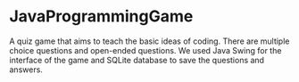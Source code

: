 # JavaProgrammingGame
A quiz game that aims to teach the basic ideas of coding. There are multiple choice questions and open-ended questions. We used Java Swing for the interface of the game and SQLite database to save the questions and answers. 
